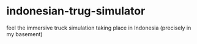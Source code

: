 # indonesian-trug-simulator   
feel the immersive truck simulation taking place in Indonesia (precisely in my basement)
